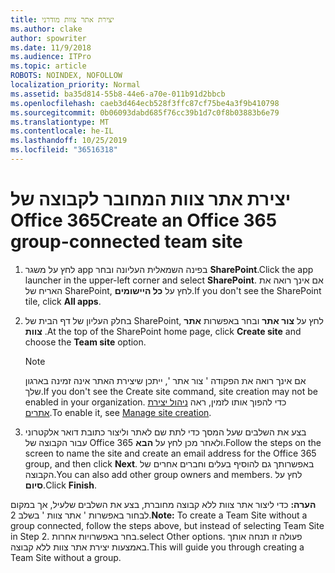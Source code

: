 ```yaml
---
title: יצירת אתר צוות מודרני
ms.author: clake
author: spowriter
ms.date: 11/9/2018
ms.audience: ITPro
ms.topic: article
ROBOTS: NOINDEX, NOFOLLOW
localization_priority: Normal
ms.assetid: ba35d814-55b8-44e6-a70e-011b91d2bbcb
ms.openlocfilehash: caeb3d464ecb528f3ffc87cf75be4a3f9b410798
ms.sourcegitcommit: 0b06093dabd685f76cc39b1d7c0f8b03883b6e79
ms.translationtype: MT
ms.contentlocale: he-IL
ms.lasthandoff: 10/25/2019
ms.locfileid: "36516318"
---
```

# <a name="create-an-office-365-group-connected-team-site"></a><span data-ttu-id="0a73f-102">יצירת אתר צוות המחובר לקבוצה של Office 365</span><span class="sxs-lookup"><span data-stu-id="0a73f-102">Create an Office 365 group-connected team site</span></span>

1. <span data-ttu-id="0a73f-103">לחץ על משגר app בפינה השמאלית העליונה ובחר **SharePoint**.</span><span class="sxs-lookup"><span data-stu-id="0a73f-103">Click the app launcher in the upper-left corner and select **SharePoint**.</span></span> <span data-ttu-id="0a73f-104">אם אינך רואה את האריח של SharePoint, לחץ על **כל היישומים**.</span><span class="sxs-lookup"><span data-stu-id="0a73f-104">If you don't see the SharePoint tile, click **All apps**.</span></span>
    
2. <span data-ttu-id="0a73f-105">בחלק העליון של דף הבית של SharePoint, לחץ על **צור אתר** ובחר באפשרות **אתר צוות** .</span><span class="sxs-lookup"><span data-stu-id="0a73f-105">At the top of the SharePoint home page, click **Create site** and choose the **Team site** option.</span></span> 
    
    > [!NOTE]
    > <span data-ttu-id="0a73f-106">אם אינך רואה את הפקודה ' צור אתר ', ייתכן שיצירת האתר אינה זמינה בארגון שלך.</span><span class="sxs-lookup"><span data-stu-id="0a73f-106">If you don't see the Create site command, site creation may not be enabled in your organization.</span></span> <span data-ttu-id="0a73f-107">כדי להפוך אותו לזמין, ראה [ניהול יצירת אתרים](https://go.microsoft.com/fwlink/?linkid=2009644).</span><span class="sxs-lookup"><span data-stu-id="0a73f-107">To enable it, see [Manage site creation](https://go.microsoft.com/fwlink/?linkid=2009644).</span></span> 
  
3. <span data-ttu-id="0a73f-108">בצע את השלבים שעל המסך כדי לתת שם לאתר וליצור כתובת דואר אלקטרוני עבור הקבוצה של Office 365 ולאחר מכן לחץ על **הבא**.</span><span class="sxs-lookup"><span data-stu-id="0a73f-108">Follow the steps on the screen to name the site and create an email address for the Office 365 group, and then click **Next**.</span></span> <span data-ttu-id="0a73f-109">באפשרותך גם להוסיף בעלים וחברים אחרים של הקבוצה.</span><span class="sxs-lookup"><span data-stu-id="0a73f-109">You can also add other group owners and members.</span></span> <span data-ttu-id="0a73f-110">לחץ על **סיום**.</span><span class="sxs-lookup"><span data-stu-id="0a73f-110">Click **Finish**.</span></span>
  
 <span data-ttu-id="0a73f-111">**הערה:** כדי ליצור אתר צוות ללא קבוצה מחוברת, בצע את השלבים שלעיל, אך במקום לבחור באפשרות ' אתר צוות ' בשלב 2.</span><span class="sxs-lookup"><span data-stu-id="0a73f-111">**Note:** To create a Team Site without a group connected, follow the steps above, but instead of selecting Team Site in Step 2.</span></span> <span data-ttu-id="0a73f-112">בחר באפשרויות אחרות.</span><span class="sxs-lookup"><span data-stu-id="0a73f-112">select Other options.</span></span> <span data-ttu-id="0a73f-113">פעולה זו תנחה אותך באמצעות יצירת אתר צוות ללא קבוצה.</span><span class="sxs-lookup"><span data-stu-id="0a73f-113">This will guide you through creating a Team Site without a group.</span></span> 
    

